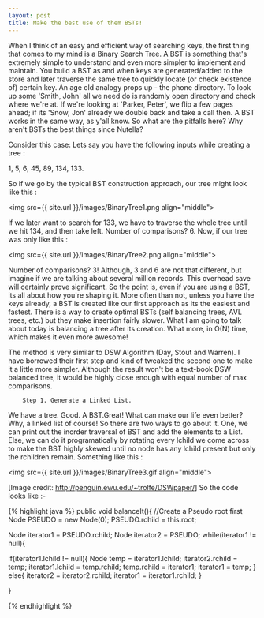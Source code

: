 ```yaml
---
layout: post
title: Make the best use of them BSTs!  
---
```


When I think of an easy and efficient way of searching keys, the first thing that comes to my mind is a Binary Search Tree. A BST is something that's extremely simple to understand and even more simpler to implement and maintain. You build a BST as and when keys are generated/added to the store and later traverse the same tree to quickly locate (or check existence of) certain key. An age old analogy props up - the phone directory. To look up some 'Smith, John' all we need do is randomly open directory and check where we're at. If we're looking at 'Parker, Peter', we flip a few pages ahead; if its 'Snow, Jon' already we double back and take a call then. A BST works in the same way, as y'all know. So what are the pitfalls here? Why aren't BSTs the best things since Nutella?

Consider this case: Lets say you have the following inputs while creating a tree :

1,  5,  6,  45,  89,  134, 133. 

So if we go by the typical BST construction approach, our tree might look like this : 

  <img src={{ site.url }}/images/BinaryTree1.png align="middle">

If we later want to search for 133, we have to traverse the whole tree until we hit 134, and then take left. Number of comparisons? 6. 
Now, if our tree was only like this :

  <img src={{ site.url }}/images/BinaryTree2.png align="middle">
              
Number of comparisons? 3! Although, 3 and 6 are not that different, but imagine if we are talking about several million records. This overhead save will certainly prove significant. So the point is, even if you are using a BST, its all about how you're shaping it. More often than not, unless you have the keys already, a BST is created like our first approach as its the easiest and fastest. There is a way to create optimal BSTs (self balancing trees, AVL trees, etc.) but they make insertion fairly slower. What I am going to talk about today is balancing a tree after its creation. What more, in O(N) time, which makes it even more awesome! 

The method is very similar to DSW Algorithm (Day, Stout and Warren). I have borrowed their first step and kind of tweaked the second one to make it a little more simpler. Although the result won't be a text-book DSW balanced tree, it would be highly close enough with equal number of max comparisons. 

        Step 1. Generate a Linked List.

We have a tree. Good. A BST.Great! What can make our life even better? Why, a linked list of course! So there are two ways to go about it. One, we can print out the inorder traversal of BST and add the elements to a List. Else, we can do it programatically by rotating every lchild we come across to make the BST highly skewed until no node has any lchild present but only the rchildren remain. Something like this : 

<img src={{ site.url }}/images/BinaryTree3.gif align="middle">

[Image credit: http://penguin.ewu.edu/~trolfe/DSWpaper/] 
So the code looks like :-

{% highlight java %}
public void balanceIt(){
//Create a Pseudo root first
  Node PSEUDO = new Node(0);
  PSEUDO.rchild = this.root;

  Node iterator1 = PSEUDO.rchild;
  Node iterator2 = PSEUDO;
  while(iterator1 != null){

  if(iterator1.lchild != null){
  Node temp = iterator1.lchild;
  iterator2.rchild = temp;
  iterator1.lchild = temp.rchild;
  temp.rchild = iterator1;
  iterator1 = temp;
  }
 else{
  iterator2 = iterator2.rchild;
  iterator1 = iterator1.rchild;
 }

}

{% endhighlight %}
            
